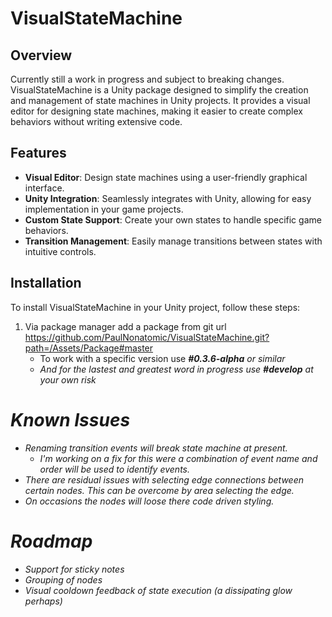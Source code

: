 ﻿# VisualStateMachine

## Overview
Currently still a work in progress and subject to breaking changes.
VisualStateMachine is a Unity package designed to simplify the creation and management of state machines in Unity projects. It provides a visual editor for designing state machines, making it easier to create complex behaviors without writing extensive code.

## Features
- **Visual Editor**: Design state machines using a user-friendly graphical interface.
- **Unity Integration**: Seamlessly integrates with Unity, allowing for easy implementation in your game projects.
- **Custom State Support**: Create your own states to handle specific game behaviors.
- **Transition Management**: Easily manage transitions between states with intuitive controls.

## Installation
To install VisualStateMachine in your Unity project, follow these steps:
1. Via package manager add a package from git url https://github.com/PaulNonatomic/VisualStateMachine.git?path=/Assets/Package#master
    - To work with a specific version use <b><i>#0.3.6-alpha</b><i> or similar
    - And for the lastest and greatest word in progress use <b><i>#develop</b><i> at your own risk

# Known Issues
- Renaming transition events will break state machine at present. 
  - I'm working on a fix for this were a combination of event name and order will be used to identify events.
- There are residual issues with selecting edge connections between certain nodes. This can be overcome by area selecting the edge.
- On occasions the nodes will loose there code driven styling.

# Roadmap
- Support for sticky notes
- Grouping of nodes
- Visual cooldown feedback of state execution (a dissipating glow perhaps)
